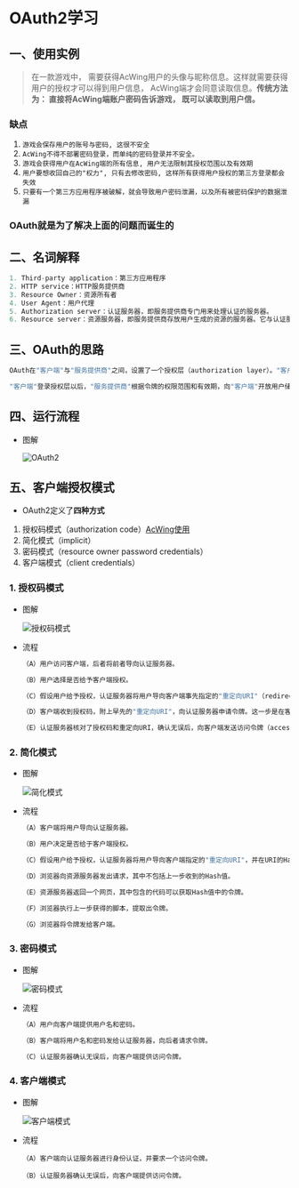 # OAuth2学习

## 一、使用实例

>  	在一款游戏中， 需要获得AcWing用户的头像与昵称信息。这样就需要获得用户的授权才可以得到用户信息， AcWing端才会同意读取信息。**传统方法为： 直接将AcWing端账户密码告诉游戏， 既可以读取到用户信。**

### **缺点**

1. `游戏会保存用户的账号与密码, 这很不安全`
2. `AcWing不得不部署密码登录，而单纯的密码登录并不安全。`
3. `游戏会获得用户在AcWing端的所有信息, 用户无法限制其授权范围以及有效期`
4. `用户要想收回自己的"权力", 只有去修改密码, 这样所有获得用户授权的第三方登录都会失效`
5. `只要有一个第三方应用程序被破解，就会导致用户密码泄漏，以及所有被密码保护的数据泄漏`

### **OAuth就是为了解决上面的问题而诞生的**

## 二、名词解释

```c++
1. Third-party application：第三方应用程序
2. HTTP service：HTTP服务提供商
3. Resource Owner：资源所有者
4. User Agent：用户代理
5. Authorization server：认证服务器，即服务提供商专门用来处理认证的服务器。
6. Resource server：资源服务器，即服务提供商存放用户生成的资源的服务器。它与认证服务器，可以是同一台服务器，也可以是不同的服务器。
```

## 三、OAuth的思路

```c++
OAuth在"客户端"与"服务提供商"之间，设置了一个授权层（authorization layer）。"客户端"不能直接登录"服务提供商"，只能登录授权层，以此将用户与客户端区分开来。"客户端"登录授权层所用的令牌（token），与用户的密码不同。用户可以在登录的时候，指定授权层令牌的权限范围和有效期。

"客户端"登录授权层以后，"服务提供商"根据令牌的权限范围和有效期，向"客户端"开放用户储存的资料。
```

## 四、运行流程

- 图解

    ![OAuth2](https://xingqiu-tuchuang-1256524210.cos.ap-shanghai.myqcloud.com/501/oauth2.png)

## 五、客户端授权模式

- OAuth2定义了**四种方式**

1. 授权码模式（authorization code）[AcWing使用](D:\md-node\typora\AcApp\AcApp-Oauth2.md)
2. 简化模式（implicit）
3. 密码模式（resource owner password credentials）
4. 客户端模式（client credentials）

### 1. 授权码模式

- 图解

    ![授权码模式](https://xingqiu-tuchuang-1256524210.cos.ap-shanghai.myqcloud.com/501/%E6%8E%88%E6%9D%83%E7%A0%81%E6%A8%A1%E5%BC%8F.png)

- 流程

    ```c++
    （A）用户访问客户端，后者将前者导向认证服务器。
    
    （B）用户选择是否给予客户端授权。
    
    （C）假设用户给予授权，认证服务器将用户导向客户端事先指定的"重定向URI"（redirection URI），同时附上一个授权码。
    
    （D）客户端收到授权码，附上早先的"重定向URI"，向认证服务器申请令牌。这一步是在客户端的后台的服务器上完成的，对用户不可见。
    
    （E）认证服务器核对了授权码和重定向URI，确认无误后，向客户端发送访问令牌（access token）和更新令牌（refresh token）。
    
    ```

### 2. 简化模式

- 图解

    ![简化模式](https://xingqiu-tuchuang-1256524210.cos.ap-shanghai.myqcloud.com/501/%E7%AE%80%E5%8C%96%E6%A8%A1%E5%BC%8F.png)

- 流程

    ```c++
    （A）客户端将用户导向认证服务器。
    
    （B）用户决定是否给于客户端授权。
    
    （C）假设用户给予授权，认证服务器将用户导向客户端指定的"重定向URI"，并在URI的Hash部分包含了访问令牌。
    
    （D）浏览器向资源服务器发出请求，其中不包括上一步收到的Hash值。
    
    （E）资源服务器返回一个网页，其中包含的代码可以获取Hash值中的令牌。
    
    （F）浏览器执行上一步获得的脚本，提取出令牌。
    
    （G）浏览器将令牌发给客户端。
    ```

### 3. 密码模式

- 图解

    ![密码模式](https://xingqiu-tuchuang-1256524210.cos.ap-shanghai.myqcloud.com/501/%E5%AF%86%E7%A0%81%E6%A8%A1%E5%BC%8F.png)

- 流程

    ```c++
    （A）用户向客户端提供用户名和密码。
    
    （B）客户端将用户名和密码发给认证服务器，向后者请求令牌。
    
    （C）认证服务器确认无误后，向客户端提供访问令牌。
    ```

### 4. 客户端模式

- 图解

    ![客户端模式](https://xingqiu-tuchuang-1256524210.cos.ap-shanghai.myqcloud.com/501/%E5%AE%A2%E6%88%B7%E7%AB%AF%E6%A8%A1%E5%BC%8F.png)

- 流程

    ```
    （A）客户端向认证服务器进行身份认证，并要求一个访问令牌。
    
    （B）认证服务器确认无误后，向客户端提供访问令牌。
    ```

    


